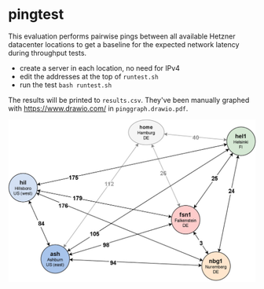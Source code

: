 # pingtest

This evaluation performs pairwise pings between all available Hetzner datacenter
locations to get a baseline for the expected network latency during throughput
tests.

* create a server in each location, no need for IPv4
* edit the addresses at the top of `runtest.sh`
* run the test `bash runtest.sh`

The results will be printed to `results.csv`. They've been manually graphed with
https://www.drawio.com/ in `pinggraph.drawio.pdf`.

![](pinggraph.drawio.jpg)